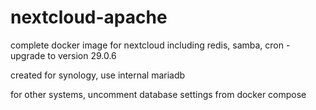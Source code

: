 # nextcloud-apache
complete docker image for nextcloud including redis, samba, cron - upgrade to version 29.0.6
 
created for synology, use internal mariadb


for other systems, uncomment database settings from docker compose
